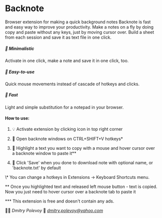 # Backnote
Browser extension for making a quick background notes 
Backnote is fast and easy way to improve your productivity. Make a notes on a fly by doing copy and paste without any keys, just by moving cursor over. Build a sheet from each session and save it as text file in one click.

##### 🍏 Minimalistic
<p>Activate in one click, make a note and save it in one click, too.</p>

##### 🛴 Easy-to-use
<p>Quick mouse movements instead of cascade of hotkeys and clicks.</p>

##### 🏁 Fast
<p>Light and simple substitution for a notepad in your browser.</p>


#### How to use:

1. 💡 Activate extension by clicking icon in top right corner

2. 📄 Open backnote windows on CTRL+SHIFT+V hotkeys*

3. 📝 Highlight a text you want to copy with a mouse and hover cursor over a backnote window to paste it**

4. 💾 Click 'Save' when you done to download note with optional name, or 'backnote.txt' by default


<p>\* You can change a hotkeys in Extensions -> Keyboard Shortcuts menu.</p>

<p>** Once you highlighted text and released left mouse button - text is copied. Now you just need to hover cursor over a backnote tab to paste it</p>

<p>*** This extension is free and doesn't contain any ads.</p>


👨‍🎨 *Dmitry Polevoy*
📨 *dmitry.polevoy@yahoo.com*
